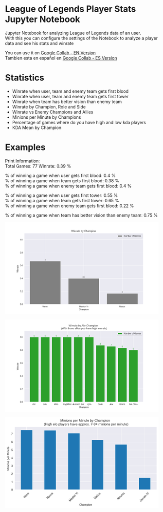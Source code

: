 # League of Legends Player Stats Jupyter Notebook
Jupyter Notebook for analyzing League of Legends data of an user.  
With this you can configure the settings of the Notebook to analyze a player data and see his stats and winrate

You can use it on [Google Collab - EN Version](https://colab.research.google.com/drive/147Eg-8uvO_w9Uxs5t3Bm8Xh5-e39cC0P)  
Tambien esta en español en [Google Collab - ES Version](https://colab.research.google.com/drive/19obBBam7tgXCC4jiLdf4X3XuLjiJ62rC)

# Statistics

- Winrate when user, team and enemy team gets first blood
- Winrate when user, team and enemy team gets first tower
- Winrate when team has better vision than enemy team
- Winrate by Champion, Role and Side
- Winrate vs Enemy Champions and Allies
- Minions per Minute by Champions
- Percentage of games where do you have high and low kda players
- KDA Mean by Champion

# Examples

Print Information:  
Total Games: 77 Winrate: 0.39 %  

% of winning a game when user gets first blood: 0.4 %  
% of winning a game when team gets first blood: 0.38 %  
% of winning a game when enemy team gets first blood: 0.4 %  
 
% of winning a game when user gets first tower: 0.55 %  
% of winning a game when team gets first tower: 0.65 %  
% of winning a game when enemy team gets first blood: 0.22 %  
 
% of winning a game when team has better vision than enemy team: 0.75 %  

![User Champion Winrate](champ_winrate.png)

![User Allies Positive Winrate](with_allies_positive_winrate.png)

![User Minions per Minute](minions_per_min.png)
